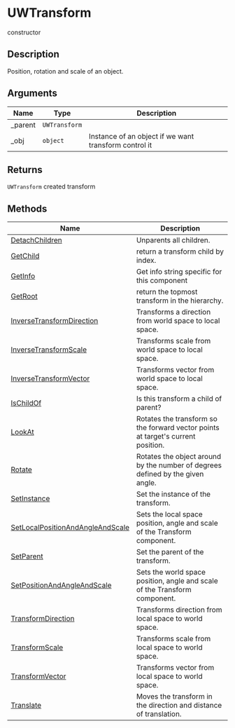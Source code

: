 # UWTransform

<span class="badge badge-secondary">constructor</span>

## Description
Position, rotation and scale of an object.

## Arguments
| Name | Type | Description |
| ---- | ---- | ----------- |
| _parent | `UWTransform` |  |
| _obj | `object` | Instance of an object if we want transform control it |

## Returns
`UWTransform` created transform

## Methods
| Name | Description |
| ---- | ----------- |
| [DetachChildren](UWTransform.DetachChildren.html) | Unparents all children. |
| [GetChild](UWTransform.GetChild.html) | return a transform child by index. |
| [GetInfo](UWTransform.GetInfo.html) | Get info string specific for this component |
| [GetRoot](UWTransform.GetRoot.html) | return the topmost transform in the hierarchy. |
| [InverseTransformDirection](UWTransform.InverseTransformDirection.html) | Transforms a direction from world space to local space. |
| [InverseTransformScale](UWTransform.InverseTransformScale.html) | Transforms scale from world space to local space. |
| [InverseTransformVector](UWTransform.InverseTransformVector.html) | Transforms vector from world space to local space. |
| [IsChildOf](UWTransform.IsChildOf.html) | Is this transform a child of parent? |
| [LookAt](UWTransform.LookAt.html) | Rotates the transform so the forward vector points at target's current position. |
| [Rotate](UWTransform.Rotate.html) | Rotates the object around by the number of degrees defined by the given angle. |
| [SetInstance](UWTransform.SetInstance.html) | Set the instance of the transform. |
| [SetLocalPositionAndAngleAndScale](UWTransform.SetLocalPositionAndAngleAndScale.html) | Sets the local space position, angle and scale of the Transform component. |
| [SetParent](UWTransform.SetParent.html) | Set the parent of the transform. |
| [SetPositionAndAngleAndScale](UWTransform.SetPositionAndAngleAndScale.html) | Sets the world space position, angle and scale of the Transform component. |
| [TransformDirection](UWTransform.TransformDirection.html) | Transforms direction from local space to world space. |
| [TransformScale](UWTransform.TransformScale.html) | Transforms scale from local space to world space. |
| [TransformVector](UWTransform.TransformVector.html) | Transforms vector from local space to world space. |
| [Translate](UWTransform.Translate.html) | Moves the transform in the direction and distance of translation. |